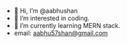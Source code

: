 - 👋 Hi, I’m @aabhushan
- 👀 I’m interested in coding.
- 🌱 I’m currently learning MERN stack. 
 - email: aabhu57shan@gmail.com 

<!---
aabhushan155/aabhushan155 is a ✨ special ✨ repository because its `README.md` (this file) appears on your GitHub profile.
You can click the Preview link to take a look at your changes.
--->
